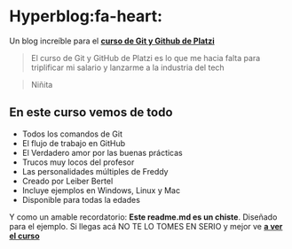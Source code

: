 # Hyperblog:fa-heart:
Un blog increíble para el [**curso de Git y Github de Platzi**](hhttp://https://platzi.com/cursos/git-github/ttp:// "curso de Git y Github de Platzi")
> El curso de Git y GitHub de Platzi es lo que me hacia falta para triplificar mi salario y lanzarme a la industria del tech

>Niñita

## En este curso vemos de todo
- Todos los comandos de Git
- El flujo de trabajo en GitHub
- El Verdadero amor por las buenas prácticas
- Trucos muy locos del profesor
- Las personalidades múltiples de Freddy
- Creado por Leiber Bertel
- Incluye ejemplos en Windows, Linux y Mac
- Disponible para todas la edades

Y como un amable recordatorio: **Este readme.md es un chiste**.  Diseñado para el ejemplo. Si llegas acá NO TE LO TOMES EN SERIO y mejor ve [**a ver el curso**](http://https://platzi.com/cursos/git-github/ "a ver el curso")